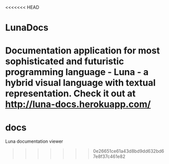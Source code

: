 <<<<<<< HEAD
# LunaDocs

Documentation application for most sophisticated and futuristic programming language - Luna - a hybrid visual language with textual representation. Check it out at http://luna-docs.herokuapp.com/
=======
# docs
Luna documentation viewer
>>>>>>> 0e26651ce61a43d8bd9dd632bd67e8f37c461e82
